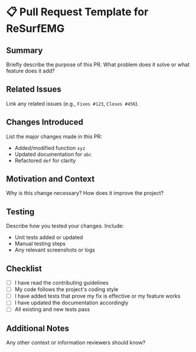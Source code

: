 # 📋 Pull Request Template for ReSurfEMG

## Summary
Briefly describe the purpose of this PR. What problem does it solve or what feature does it add?

## Related Issues
Link any related issues (e.g., `Fixes #123`, `Closes #456`).

## Changes Introduced
List the major changes made in this PR:
- Added/modified function `xyz`
- Updated documentation for `abc`
- Refactored `def` for clarity

## Motivation and Context
Why is this change necessary? How does it improve the project?

## Testing
Describe how you tested your changes. Include:
- Unit tests added or updated
- Manual testing steps
- Any relevant screenshots or logs

## Checklist
- [ ] I have read the contributing guidelines
- [ ] My code follows the project's coding style
- [ ] I have added tests that prove my fix is effective or my feature works
- [ ] I have updated the documentation accordingly
- [ ] All existing and new tests pass

## Additional Notes
Any other context or information reviewers should know?

